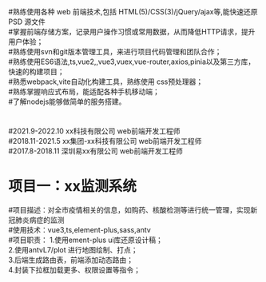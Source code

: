 #熟练使用各种 web 前端技术,包括 HTML(5)/CSS(3)/jQuery/ajax等,能快速还原 PSD 源文件  
#掌握前端存储方案，记录用户操作习惯或常用数据，从而降低HTTP请求，提升用户体验；  
#熟练使用svn和git版本管理工具，来进行项目代码管理和团队合作；  
#熟练使用ES6语法,ts,vue2,,vue3,vuex,vue-router,axios,pinia以及第三方库，快速的构建项目；  
#熟悉webpack,vite自动化构建工具，熟练使用 css预处理器；  
#熟练掌握响应式布局，能适配各种手机移动端；  
#了解nodejs能够做简单的服务搭建。  
#
#2021.9-2022.10		 xx科技有限公司	                web前端开发工程师  
#2018.11-2021.5		 xx集团-xx科技有限公司	        web前端开发工程师  
#2017.8-2018.11    深圳易xx有限公司				       web前端开发工程师	  

# 项目一：xx监测系统 
#项目描述：对全市疫情相关的信息，如购药、核酸检测等进行统一管理，实现新冠肺炎病症的监测  
#使用技术：vue3,ts,element-plus,sass,antv   
#项目职责： 1.使用ement-plus ui库还原设计稿；  
			      2.使用antvL7/plot  进行地图绘制、打点；  
			      3.后端生成路由表，前端添加动态路由；  
		        4.封装下拉框加载更多、权限设置等指令；  
         

